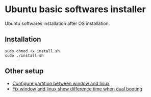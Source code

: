 # Ubuntu basic softwares installer

Ubuntu softwares installation after OS installation.

## Installation

```shell
sudo chmod +x install.sh
sudo ./install.sh
```

## Other setup

- [Configure partition between window and linux](https://www.howtogeek.com/howto/35807/how-to-harmonize-your-dual-boot-setup-for-windows-and-ubuntu/)
- [Fix window and linux show difference time when dual booting](https://www.howtogeek.com/323390/how-to-fix-windows-and-linux-showing-different-times-when-dual-booting/)
